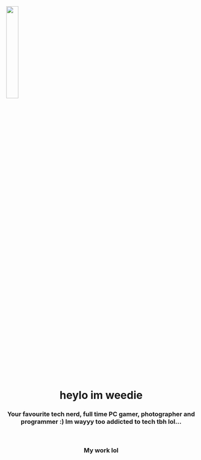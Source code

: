 <img align="center" src="https://i.ibb.co/xhVpFym/IMG-3779.png" width="25%">


<h1 align="center">heylo im weedie</h1>
<h3 align="center">Your favourite tech nerd, full time PC gamer, photographer and programmer :) Im wayyy too addicted to tech tbh lol...</h3>
<br>



<h3 align="center">My work lol</h3>

